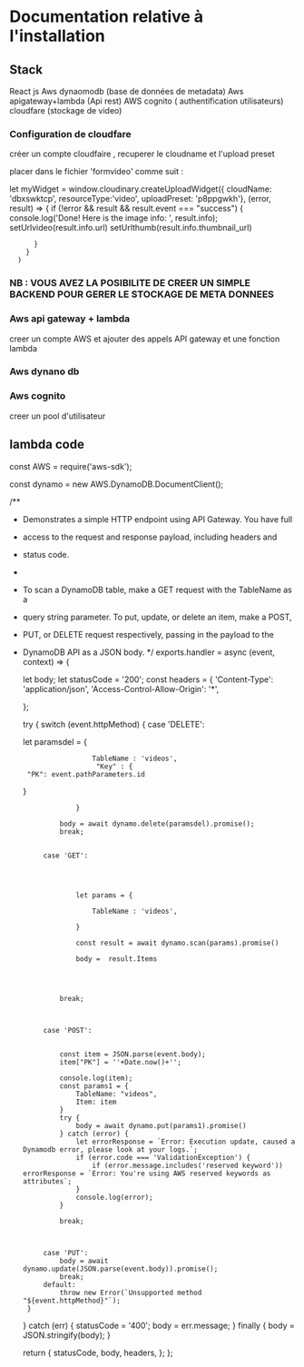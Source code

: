 # Documentation relative à  l'installation


## Stack

React js
Aws dynaomodb (base de données de metadata)
Aws apigateway+lambda (Api rest)
AWS cognito ( authentification utilisateurs)
cloudfare (stockage de video)

### Configuration de cloudfare

créer un compte cloudfaire , recuperer le cloudname et l'upload preset 

placer dans le fichier 'formvideo' comme suit :

let myWidget = window.cloudinary.createUploadWidget({
        cloudName: 'dbxswktcp', 
        resourceType:'video',
        uploadPreset: 'p8ppgwkh'}, (error, result) => { 
          if (!error && result && result.event === "success") { 
            console.log('Done! Here is the image info: ', result.info); 
            setUrlvideo(result.info.url)
            setUrlthumb(result.info.thumbnail_url)


          }
        }
      )



### NB : VOUS AVEZ LA POSIBILITE DE CREER UN SIMPLE BACKEND POUR GERER LE STOCKAGE DE META DONNEES




### Aws api gateway + lambda

creer un compte AWS et ajouter des appels API gateway et une fonction lambda


### Aws dynano db


### Aws cognito

creer un pool d'utilisateur 




## lambda code

const AWS = require('aws-sdk');

const dynamo = new AWS.DynamoDB.DocumentClient();

/**
 * Demonstrates a simple HTTP endpoint using API Gateway. You have full
 * access to the request and response payload, including headers and
 * status code.
 *
 * To scan a DynamoDB table, make a GET request with the TableName as a
 * query string parameter. To put, update, or delete an item, make a POST,
 * PUT, or DELETE request respectively, passing in the payload to the
 * DynamoDB API as a JSON body.
 */
exports.handler = async (event, context) => {



    let body;
    let statusCode = '200';
    const headers = {
        'Content-Type': 'application/json',
        'Access-Control-Allow-Origin': '*',


    };




    try {
        switch (event.httpMethod) {
            case 'DELETE':
                
                
     
    
     let paramsdel = {

                        TableName : 'videos',
                         "Key" : {
        "PK": event.pathParameters.id
    }

                    }
                
                body = await dynamo.delete(paramsdel).promise();
                break;


            case 'GET':




                    let params = {

                        TableName : 'videos',

                    }

                    const result = await dynamo.scan(params).promise()

                    body =  result.Items




                break;



            case 'POST':


                const item = JSON.parse(event.body);
                item["PK"] = ''+Date.now()+'';

                console.log(item);
                const params1 = {
                    TableName: "videos",
                    Item: item
                }
                try {
                    body = await dynamo.put(params1).promise()
                } catch (error) {
                    let errorResponse = `Error: Execution update, caused a Dynamodb error, please look at your logs.`;
                    if (error.code === 'ValidationException') {
                        if (error.message.includes('reserved keyword')) errorResponse = `Error: You're using AWS reserved keywords as attributes`;
                    }
                    console.log(error);
                }

                break;



            case 'PUT':
                body = await dynamo.update(JSON.parse(event.body)).promise();
                break;
            default:
                throw new Error(`Unsupported method "${event.httpMethod}"`);
        }
    } catch (err) {
        statusCode = '400';
        body = err.message;
    } finally {
        body = JSON.stringify(body);
    }






    return {
        statusCode,
        body,
        headers,
    };
};





